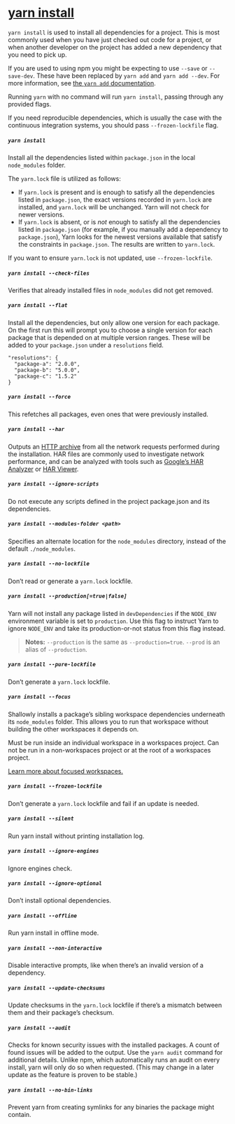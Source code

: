 # [yarn install](https://yarnpkg.com/en/docs/cli/install)

`yarn install` is used to install all dependencies for a project. This is most commonly used when you have just checked out code for a project, or when another developer on the project has added a new dependency that you need to pick up.

If you are used to using npm you might be expecting to use `--save` or `--save-dev`. These have been replaced by `yarn add` and `yarn add --dev`. For more information, see [the `yarn add` documentation](https://yarnpkg.com/en/docs/cli/add).

Running `yarn` with no command will run `yarn install`, passing through any provided flags.

If you need reproducible dependencies, which is usually the case with the continuous integration systems, you should pass `--frozen-lockfile` flag.

##### `yarn install` 

Install all the dependencies listed within `package.json` in the local `node_modules` folder.

The `yarn.lock` file is utilized as follows:

- If `yarn.lock` is present and is enough to satisfy all the dependencies listed in `package.json`, the exact versions recorded in `yarn.lock` are installed, and `yarn.lock` will be unchanged. Yarn will not check for newer versions.
- If `yarn.lock` is absent, or is *not* enough to satisfy all the dependencies listed in `package.json` (for example, if you manually add a dependency to `package.json`), Yarn looks for the newest versions available that satisfy the constraints in `package.json`. The results are written to `yarn.lock`.

If you want to ensure `yarn.lock` is not updated, use `--frozen-lockfile`.

##### `yarn install --check-files` 

Verifies that already installed files in `node_modules` did not get removed.

##### `yarn install --flat` 

Install all the dependencies, but only allow one version for each package. On the first run this will prompt you to choose a single version for each package that is depended on at multiple version ranges. These will be added to your `package.json` under a `resolutions` field.

```
"resolutions": {
  "package-a": "2.0.0",
  "package-b": "5.0.0",
  "package-c": "1.5.2"
}
```

##### `yarn install --force` 

This refetches all packages, even ones that were previously installed.

##### `yarn install --har` 

Outputs an [HTTP archive](https://en.wikipedia.org/wiki/.har) from all the network requests performed during the installation. HAR files are commonly used to investigate network performance, and can be analyzed with tools such as [Google’s HAR Analyzer](https://toolbox.googleapps.com/apps/har_analyzer/) or [HAR Viewer](http://www.softwareishard.com/blog/har-viewer/).

##### `yarn install --ignore-scripts` 

Do not execute any scripts defined in the project package.json and its dependencies.

##### `yarn install --modules-folder <path>` 

Specifies an alternate location for the `node_modules` directory, instead of the default `./node_modules`.

##### `yarn install --no-lockfile` 

Don’t read or generate a `yarn.lock` lockfile.

##### `yarn install --production[=true|false]` 

Yarn will not install any package listed in `devDependencies` if the `NODE_ENV` environment variable is set to `production`. Use this flag to instruct Yarn to ignore `NODE_ENV` and take its production-or-not status from this flag instead.

> **Notes:** `--production` is the same as `--production=true`. `--prod` is an alias of `--production`.

##### `yarn install --pure-lockfile` 

Don’t generate a `yarn.lock` lockfile.

##### `yarn install --focus` 

Shallowly installs a package’s sibling workspace dependencies underneath its `node_modules` folder. This allows you to run that workspace without building the other workspaces it depends on.

Must be run inside an individual workspace in a workspaces project.  Can not be run in a non-workspaces project or at the root of a  workspaces project.

[Learn more about focused workspaces.](https://yarnpkg.com/blog/2018/05/18/focused-workspaces/)

##### `yarn install --frozen-lockfile` 

Don’t generate a `yarn.lock` lockfile and fail if an update is needed.

##### `yarn install --silent` 

Run yarn install without printing installation log.

##### `yarn install --ignore-engines` 

Ignore engines check.

##### `yarn install --ignore-optional` 

Don’t install optional dependencies.

##### `yarn install --offline` 

Run yarn install in offline mode.

##### `yarn install --non-interactive` 

Disable interactive prompts, like when there’s an invalid version of a dependency.

##### `yarn install --update-checksums` 

Update checksums in the `yarn.lock` lockfile if there’s a mismatch between them and their package’s checksum.

##### `yarn install --audit` 

Checks for known security issues with the installed packages. A count of found issues will be added to the output. Use the `yarn audit`  command for additional details. Unlike npm, which automatically runs an  audit on every install, yarn will only do so when requested. (This may  change in a later update as the feature is proven to be stable.)

##### `yarn install --no-bin-links` 

Prevent yarn from creating symlinks for any binaries the package might contain.